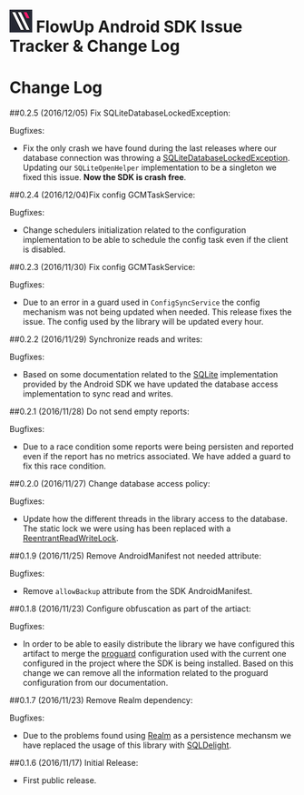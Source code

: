 ![FlowUp Logo][flowuplogo] FlowUp Android SDK Issue Tracker & Change Log
==============================

# Change Log

##0.2.5 (2016/12/05) Fix SQLiteDatabaseLockedException:

Bugfixes:

* Fix the only crash we have found during the last releases where our database connection was throwing a [SQLiteDatabaseLockedException](https://developer.android.com/reference/android/database/sqlite/SQLiteDatabaseLockedException.html). Updating our ``SQLiteOpenHelper`` implementation to be a singleton we fixed this issue. **Now the SDK is crash free**.

##0.2.4 (2016/12/04)Fix config GCMTaskService:

Bugfixes:

* Change schedulers initialization related to the configuration implementation to be able to schedule the config task even if the client is disabled.

##0.2.3 (2016/11/30) Fix config GCMTaskService:

Bugfixes:

* Due to an error in a guard used in ``ConfigSyncService`` the config mechanism was not being updated when needed. This release fixes the issue. The config used by the library will be updated every hour.

##0.2.2 (2016/11/29) Synchronize reads and writes:

Bugfixes:

* Based on some documentation related to the [SQLite](https://developer.android.com/training/basics/data-storage/databases.html) implementation provided by the Android SDK we have updated the database access implementation to sync read and writes.

##0.2.1 (2016/11/28) Do not send empty reports:

Bugfixes:

* Due to a race condition some reports were being persisten and reported even if the report has no metrics associated. We have added a guard to fix this race condition.

##0.2.0 (2016/11/27) Change database access policy:

Bugfixes:

* Update how the different threads in the library access to the database. The static lock we were using has been replaced with a [ReentrantReadWriteLock](https://docs.oracle.com/javase/7/docs/api/java/util/concurrent/locks/ReentrantReadWriteLock.html).

##0.1.9 (2016/11/25) Remove AndroidManifest not needed attribute:

Bugfixes:

* Remove ``allowBackup`` attribute from the SDK AndroidManifest.

##0.1.8 (2016/11/23) Configure obfuscation as part of the artiact:

Bugfixes:

* In order to be able to easily distribute the library we have configured this artifact to merge the [proguard](https://www.guardsquare.com/en/proguard) configuration used with the current one configured in the project where the SDK is being installed. Based on this change we can remove all the information related to the proguard configuration from our documentation.

##0.1.7 (2016/11/23) Remove Realm dependency:

Bugfixes:

* Due to the problems found using [Realm](https://realm.io/) as a persistence mechansm we have replaced the usage of this library with [SQLDelight](https://github.com/square/sqldelight).

##0.1.6 (2016/11/17) Initial Release:

* First public release.


[flowuplogo]: ./art/FlowUpLogo.png

